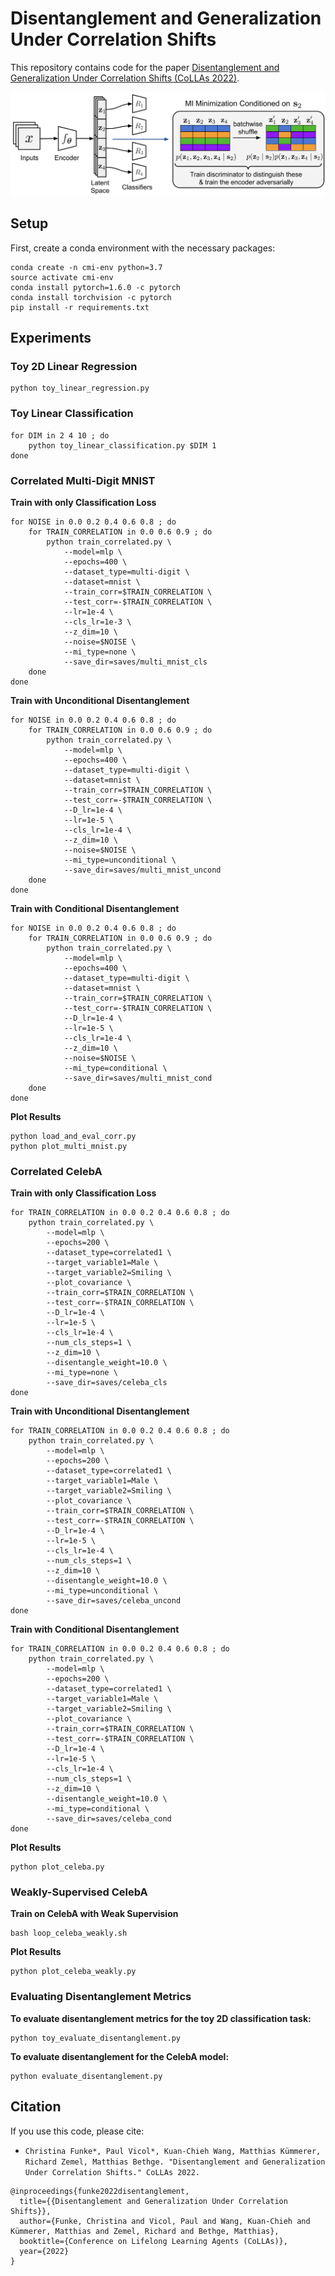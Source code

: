 # Disentanglement and Generalization Under Correlation Shifts

This repository contains code for the paper [Disentanglement and Generalization Under Correlation Shifts (CoLLAs 2022)](https://arxiv.org/abs/2112.14754).

![Adversarial minimization of conditional mutual information via latent-space shuffling.](figures/Adversarial-CMI-Minimization.png)


## Setup

First, create a conda environment with the necessary packages:

```
conda create -n cmi-env python=3.7
source activate cmi-env
conda install pytorch=1.6.0 -c pytorch
conda install torchvision -c pytorch
pip install -r requirements.txt
```


## Experiments

### Toy 2D Linear Regression
```
python toy_linear_regression.py
```


### Toy Linear Classification
```
for DIM in 2 4 10 ; do
    python toy_linear_classification.py $DIM 1
done
```


### Correlated Multi-Digit MNIST

**Train with only Classification Loss**
```
for NOISE in 0.0 0.2 0.4 0.6 0.8 ; do
    for TRAIN_CORRELATION in 0.0 0.6 0.9 ; do
        python train_correlated.py \
            --model=mlp \
            --epochs=400 \
            --dataset_type=multi-digit \
            --dataset=mnist \
            --train_corr=$TRAIN_CORRELATION \
            --test_corr=-$TRAIN_CORRELATION \
            --lr=1e-4 \
            --cls_lr=1e-3 \
            --z_dim=10 \
            --noise=$NOISE \
            --mi_type=none \
            --save_dir=saves/multi_mnist_cls
    done
done
```

**Train with Unconditional Disentanglement**
```
for NOISE in 0.0 0.2 0.4 0.6 0.8 ; do
    for TRAIN_CORRELATION in 0.0 0.6 0.9 ; do
        python train_correlated.py \
            --model=mlp \
            --epochs=400 \
            --dataset_type=multi-digit \
            --dataset=mnist \
            --train_corr=$TRAIN_CORRELATION \
            --test_corr=-$TRAIN_CORRELATION \
            --D_lr=1e-4 \
            --lr=1e-5 \
            --cls_lr=1e-4 \
            --z_dim=10 \
            --noise=$NOISE \
            --mi_type=unconditional \
            --save_dir=saves/multi_mnist_uncond
    done
done
```

**Train with Conditional Disentanglement**
```
for NOISE in 0.0 0.2 0.4 0.6 0.8 ; do
    for TRAIN_CORRELATION in 0.0 0.6 0.9 ; do
        python train_correlated.py \
            --model=mlp \
            --epochs=400 \
            --dataset_type=multi-digit \
            --dataset=mnist \
            --train_corr=$TRAIN_CORRELATION \
            --test_corr=-$TRAIN_CORRELATION \
            --D_lr=1e-4 \
            --lr=1e-5 \
            --cls_lr=1e-4 \
            --z_dim=10 \
            --noise=$NOISE \
            --mi_type=conditional \
            --save_dir=saves/multi_mnist_cond
    done
done
```

**Plot Results**
```
python load_and_eval_corr.py
python plot_multi_mnist.py
```


### Correlated CelebA

**Train with only Classification Loss**
```
for TRAIN_CORRELATION in 0.0 0.2 0.4 0.6 0.8 ; do
    python train_correlated.py \
        --model=mlp \
        --epochs=200 \
        --dataset_type=correlated1 \
        --target_variable1=Male \
        --target_variable2=Smiling \
        --plot_covariance \
        --train_corr=$TRAIN_CORRELATION \
        --test_corr=-$TRAIN_CORRELATION \
        --D_lr=1e-4 \
        --lr=1e-5 \
        --cls_lr=1e-4 \
        --num_cls_steps=1 \
        --z_dim=10 \
        --disentangle_weight=10.0 \
        --mi_type=none \
        --save_dir=saves/celeba_cls
done
```

**Train with Unconditional Disentanglement**
```
for TRAIN_CORRELATION in 0.0 0.2 0.4 0.6 0.8 ; do
    python train_correlated.py \
        --model=mlp \
        --epochs=200 \
        --dataset_type=correlated1 \
        --target_variable1=Male \
        --target_variable2=Smiling \
        --plot_covariance \
        --train_corr=$TRAIN_CORRELATION \
        --test_corr=-$TRAIN_CORRELATION \
        --D_lr=1e-4 \
        --lr=1e-5 \
        --cls_lr=1e-4 \
        --num_cls_steps=1 \
        --z_dim=10 \
        --disentangle_weight=10.0 \
        --mi_type=unconditional \
        --save_dir=saves/celeba_uncond
done
```

**Train with Conditional Disentanglement**
```
for TRAIN_CORRELATION in 0.0 0.2 0.4 0.6 0.8 ; do
    python train_correlated.py \
        --model=mlp \
        --epochs=200 \
        --dataset_type=correlated1 \
        --target_variable1=Male \
        --target_variable2=Smiling \
        --plot_covariance \
        --train_corr=$TRAIN_CORRELATION \
        --test_corr=-$TRAIN_CORRELATION \
        --D_lr=1e-4 \
        --lr=1e-5 \
        --cls_lr=1e-4 \
        --num_cls_steps=1 \
        --z_dim=10 \
        --disentangle_weight=10.0 \
        --mi_type=conditional \
        --save_dir=saves/celeba_cond
done
```

**Plot Results**
```
python plot_celeba.py
```


### Weakly-Supervised CelebA

**Train on CelebA with Weak Supervision**
```
bash loop_celeba_weakly.sh
```

**Plot Results**
```
python plot_celeba_weakly.py
```


### Evaluating Disentanglement Metrics

**To evaluate disentanglement metrics for the toy 2D classification task:**
```
python toy_evaluate_disentanglement.py
```


**To evaluate disentanglement for the CelebA model:**
```
python evaluate_disentanglement.py
```


## Citation

If you use this code, please cite:

* `Christina Funke*, Paul Vicol*, Kuan-Chieh Wang, Matthias Kümmerer, Richard Zemel, Matthias Bethge. "Disentanglement and Generalization Under Correlation Shifts." CoLLAs 2022.`

```
@inproceedings{funke2022disentanglement,
  title={{Disentanglement and Generalization Under Correlation Shifts}},
  author={Funke, Christina and Vicol, Paul and Wang, Kuan-Chieh and Kümmerer, Matthias and Zemel, Richard and Bethge, Matthias},
  booktitle={Conference on Lifelong Learning Agents (CoLLAs)},
  year={2022}
}
```
